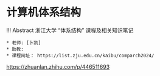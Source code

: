 # 计算机体系结构

!!! Abstract
    浙江大学 “体系结构” 课程及相关知识笔记  
    
    * 老师: [卜凯]
    * 助教: 
    * 课程网址： https://list.zju.edu.cn/kaibu/comparch2024/

https://zhuanlan.zhihu.com/p/446511693

